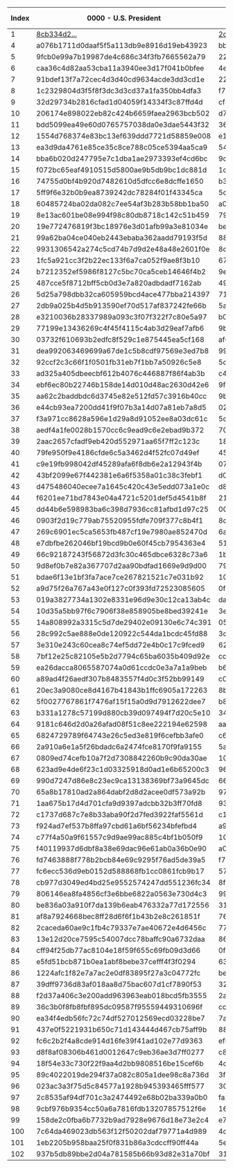 | Index | 0000 - U.S. President | 0001 - U.S. Senate | 0002 - Governor | 0003 - County Clerk | 0004 - Question 1 - should the starting time of the annual town meeting be moved to 6:30 PM? |
| --- | --- | --- | --- | --- | --- |
| 1 | [8cb334d2...](https://github.com/TrustTheVote-Project/VTP-mock-election.US.14/commit/8cb334d28590cbfde0e1825897e7776b37564168) | [2c62af95...](https://github.com/TrustTheVote-Project/VTP-mock-election.US.14/commit/2c62af95112fd3bcaef879359039d57cb5a74f63) | [511e2d6a...](https://github.com/TrustTheVote-Project/VTP-mock-election.US.14/commit/511e2d6adfcf4dd96f98e5dcdd08aa67a95f66d7) | [be1df024...](https://github.com/TrustTheVote-Project/VTP-mock-election.US.14/commit/be1df024257c92686ac113b35b1e0d1ccaa33be6) | [d8afc400...](https://github.com/TrustTheVote-Project/VTP-mock-election.US.14/commit/d8afc4008f7032fe44a789dd16afb5aa2ddac04c) |
| 4 | a076b1711d0daaf5f5a113db9e8916d19eb43923 | bbb105c20d87e6fc05d02d698b5a952054e7698b | 5e0608e06aa3ac109b227944f930779bcb4be486 | a95d8cf214c25d7a782b0b7d3857bf49481a899d | 71ed0892b6a18b5fd91b15c4cf2544646d627e5c |
| 5 | 9fcb0e99a7b19987de4c686c34f3fb7665562a79 | 22d163349d42f7c03c03c88f4b5bb19f88609f17 | de35094ba6577845fdb8b1371ae98571d60226b0 | edfd8758bc5e108ed52f6eabf59c32ad2e736999 | d5d9f06d78139ac1ef529514aa00439427b5a6b5 |
| 6 | caa36c4d82aa53cba11a3940ee3d17f041b0bfee | 4e29106d9d7bf3f9b8df8e5152e4b56f109fd819 | 84f196e27c1fd67edfd31915c5fc392d96db4282 | 6c065412a9fdfba898b9b17f3087a08bc3c6d2df | 64e52d36e30855c2b5b2020bbfb5c89e2310cec8 |
| 7 | 91bdef13f7a72cec4d3d40cd9634acde3dd3cd1e | 225e4732c4ae0f462e22c71928ef6c749072ab4f | 768b31f54029ff4439dc3ac956bda704f1169b8b | c7a42960469f5e498efe91c03d06b328834f947c | a65fac9d93fb89cea68662fa9cddfb88b4b2de5e |
| 8 | 1c2329804d3f5f8f3dc3d3cd37a1fa350bb4dfa3 | f7c8391d2c51709babb009a175cc755283485612 | 83c4521e7395ed24e297509f64a01b16b91f909a | a92290df3318c7ba18dc141d078818b43a287ef8 | f846a9adcfa1ac2e61ae0df0ac1131b96271433b |
| 9 | 32d29734b2816cfad1d04059f14334f3c87ffd4d | cf301091386f7f4c3fdc6f7e91baa8fe238e1e75 | 59231bcf71d7b8bea03e5e7456b11849132bdf70 | 44dbddf23f6055e11b4e3d0d3dd31ffa1569469c | 27a4fec7ccc558b71f5bdc210b2a17d01647003f |
| 10 | 206174e898022eb82c424b6659faea2963bcb502 | d7deecf61b0696dc501e4000f1cfb88d432f8337 | aa913235fec5242b390e702f8695f2777bc049c5 | 6b8f519262d1a090bb20c2575f15d73277d7593b | 7bc7fba227eb8275a5dd5284af6ca73ae347056d |
| 11 | bdd5099ea49e60d0765757038da0e3dae5443f32 | 367bfb5176b09c40dac9f66eafa8ca3f4ab2dc99 | bcaec7d04a3d43ab82a9e1727eda2b9f35773df1 | 4e139fa6e1f380435359fd026e7e14d012c36913 | b970b4224428ce52cffb68754c1900ea07d1c670 |
| 12 | 1554d768374e83bc13ef639ddd7721d58859e008 | e16b6804fb4e02c9244fddd73ecb3d50caa9e99a | 70167c2499bef1744e465967259209209be86902 | db2a9012e71bbd5bfe8dd384c4d178788f156ea8 | 0dd1200b4560134315d935a55b94b5593001841f |
| 13 | ea3d9da4761e85ce35c8ce788c05ce5394aa5ca9 | 54184ffe8a2161d73660ab24b2368704e12e8e3e | b69e58663ad78778406d97ab6653fcd8c171598b | b4dbb2afb9be21ef56a2db0b9d2a6bb0a9210604 | f35571c7ac5f50fec941bea991da1a841f8e7e27 |
| 14 | bba6b020d247795e7c1dba1ae2973393ef4cd6bc | 9d91fa96b1f19409146a7b11716fdd9f244d77fe | 2101eff4624c6fdc229a0a7f3956bfc27f423c7f | 47b18d4c5df95148a63007a65b4a8c9520ce606e | 1eb3f915b49598a1c8bcafb5f56c36623281dbf2 |
| 15 | f072bc65eaf4910515d5800ae9b5db9bc1dc881d | 1c2fd8d08c92be91ff3513b39f474f2c7966fd65 | 53583016488ecc629912253efffd34474ff68d78 | e11363d2b29fc633203b975733208c7180a7ebc3 | 832fe489f1b9c32e921da6f62a258d9b760a4bcc |
| 16 | 74755d0bf4b920d7482610d5dfcc6e8dcffe1650 | b312176043673a64f3588867248056971abb96fb | ea8bac18636d32363a8366528fdc86e168b88298 | 5d9ac28b230c0891a4722c6985d171c3f5b36d82 | fd07e5922779cccff4d6f1a3b2dbc21c42858be9 |
| 17 | 5ff9f6e32b0b9ea8739242dc78284f01f43345ca | 5ca6ee3f9c56cd600ebff13d3fcccf4739acf3c4 | 040419d9c05a45f76cf5a5d05efff884e8cc5eb7 | 7da5e49a49a8d8b501d2f11b2e0fc3e3736dbb95 | 87a91eafafe1ebc3d645d5323bb6e6b0ec0837b5 |
| 18 | 60485724ba02da082c7ee54af3b283b58bb1ba50 | a038362745eb44fc05f4adaadc2521a7eab292d5 | 7462099f408594ea6a5c958f55475b6d28184a58 | 4641007c6d4298c014266ec02f23c2c862b562d9 | 1c36d0d3f0d02dceb78d0a21f527d8178855a1ab |
| 19 | 8e13ac601be08e994f98c80db8718c142c51b459 | 796270f11684f82aaf6f7d6f68fe9d57509ee561 | c14e9175d0ad97d126bc571885bc0b93761aa926 | 98427c87574d8865e2b4ce380418ee482b6bc39a | b2bf4c3130b31e5de09b754705a0134115a059e6 |
| 20 | 19e772476819f3bc18976e3d01afb99a3e81034e | be33175fd870d383400224753b2e24d4d379437e | 25c3dea40d441daabf9f2c38bb20b551b7b9addf | d3ea23c52502ee3b474d29159557280f0ae40677 | 0c03da9a81fd45c77b64885efda730eb0b2dfc92 |
| 21 | 99a62ba04ce040eb2443ebaba362aadd79193f5d | 881e344347a1d4d2dc87cbf6b21657b66074848e | 625ab432de9ba216db0d019d98308f4bb82d507b | c217276edd3138c94208de76449d96560e23962f | 1d73472970b282787cad4313533357a08cc3148e |
| 22 | 9931306542a274c5cd74b7d9d2e48a48e2601f0e | 8d0e9afb9fe44f19f5d2e766cd42806de3f75d43 | 17767740e0c7cc4bf810d95e393718c3660db175 | fadc21797f1260793b178f4ba1a63ab6689d6e29 | 75231a764969cc604397c03790220e7c38600c16 |
| 23 | 1fc5a921cc3f2b22ec133f6a7ca052f9ae8f3b10 | 67985e386dbe4681eda111640f012077fa3420ab | f9c2faf8d2546ebd09c06b6661d3441b27c12010 | 56231e95fd6c663620579a7d7265e702a5960444 | 6ac024e4ac01d69b77a60c045666b7da2871d79a |
| 24 | b7212352ef5986f8127c5bc70ca5ceb14646f4b2 | 9ef3cdb7746f3f5ca7d82ae49eb208f2226dade4 | 71d65bf5a8775ef50567058ef61d1e1c46ac8d29 | 4089164f30496b035ca9ab3e64df913aaa319418 | 6624e1baa6e3e8b00cd4620df2626dc9f2aabaa8 |
| 25 | 487cce5f8712bff5cb0d3e7a820adbdadf7162ab | 49296c7252380536e710e14e9272774973a6b2d1 | d4579fdc7c2501a9b8d90e3e7f4aabde2991b395 | 8f900d7088809040a96e59f82327ed040853cdd6 | ead5b53e371b10a36e7815c59c51f35449d2c77b |
| 26 | 5d25a798dbb32ca605959bcd4ace477bba214397 | 71dbe6e42fde67401d68f523d61599573709d23e | 32eeaff158a955f5f99e6b97210dddcb2e7d2726 | c1ef31c9decf215f4f6e8a1ac63528544f214a11 | 29cc36a424dcc3d025f7e99eca086de6daf3bdd2 |
| 27 | 2db9a025b4d5b913590ef70d517af837242fe66b | 5a6c0e128d0408850b7401fc10e247d771d2dcbd | a9711ae941d843085a05fb0d90674cef9cd7531d | d52c1e5c5c5ee5f51a07dae05ec26df9ad46f127 | 521b79f558ba657c7e63747ba0ad5c1e2010de4e |
| 28 | e3210036b28337989a093c3f07f322f7c80e5a97 | b0cec9d3653645bdac66e3a13dd0fdf78299558b | b80da5b1220d8b3e9477b3d849afb80102d926bb | 7f7a44eb40b19ab8b59ba8b99b385a570b13348c | 518e504b2709b9f90d69e52fe4af37310eefbe7c |
| 29 | 77199e13436269c4f45f4115c4ab3d29eaf7afb6 | 9bfa71d66a37610f6e7c103af0a0ef44960c803e | 08d21b02176ce4e4c361d607721dc251af0ddc34 | 11dac5ec4d3cb0a02adb6c2f65dc7b39cf3a0f42 | 441f49e9f76a280b125607f6623bc29788e8495a |
| 30 | 03732f610693b2edfc8f529c1e875445ea5cf168 | af671d032c71e567e3128f6bd587b8d0622ff520 | 4b2b0f3bc2a0fafd4ecf2a88e592b7ad82d21ece | 815523068f3c31bddbcd806eb0118dff102a3b6f | 233ea1394b1e7c83ee4767b343dff7d9736c0071 |
| 31 | dea992063469699a67de1c5b8cdf97569e3ed7b8 | 9987af3a3df0f589181725ac19febce09c8f23b5 | e83486f567bb8dee1748251008ced40a907946f8 | 210dc3232cc224892165b27891311fe267be6a42 | 3a802e0c01be54893f99d6094dcbb4c296699425 |
| 32 | 92ccf2c3c66f1f0501fb31eb7f1bb7a50926c5e8 | 5d60e4d6b525d46b46d84d787872b821e3116a79 | e3430f98f1d74bcaec3792ef0e3461e01a985d9a | 195fb93cded5e59436e9cc2874174772d58a032f | 9f70f7d09564b2f9747dc4bb39a730cbdc6f00b5 |
| 33 | ad325a405dbeecbf612b4076c446887f86f4ab3b | c41cbca909c0f88cb7bef7df73d26a91089a41d5 | 2d0ea306d669dee70664d9f63eb7a99c3fccdd3e | 0e9884bf3734845a4247d5d8a2f934c4ff66c1a4 | 46306fe47b20124b38a24a16a2c0ea57aa08acc5 |
| 34 | ebf6ec80b22746b158de14d010d48ac2630d42e6 | 9f00e1d596f10f4defc3d9796a40e4216495877a | 3fd079ad5c47c94f58f5b3d7cc9f6c975a286a3f | 61d8d8f51c3f726c262a01ea565ee0b6f6cceb02 | 05e7031e9fbef3d7b48411f2cc7f6a113fa0d6dd |
| 35 | aa62c2baddbdc6d3745e82e512fd57c3916b40cc | 9bdb137b52dd388f147aeaa5355d0c524270ac90 | 30a3ed47b88537dfb0c44fb0882c7cc00bb61471 | 24aee668bc1aa3bc1af30d35610ceda8f23323bb | a02fa078a344790bdb80ee110120070aa300a70a |
| 36 | e44cb93ea7200dd41f9f07b3a14d07a81eb7a8d5 | 024b5e5b630ce9e7a58d371b912b7c0a53c28288 | b89b3a1d6980b1bad68467cebada1fb944e3ae7f | e25c9ffd4fb80c802bf682fa1c444f8a93ea1e76 | e449b835e3cb131535f76a7bde885d5d1c388dbb |
| 37 | f3a971cc8628a596e1d29a8d91052ee8a03dc61c | 5decf8e82c688dc1039f1c5652c8bff24a903377 | 5855e3474d92ad7ef1cd404e5161c164fa8c2df9 | 4e555417df0071ccf574dbc255d15a7a32a54dbd | 8bd1b900c40e0d4ed2d9d65f3244868996aeb239 |
| 38 | aedf4a1fe0028b1570cc6c9ead9c6e2ebad9b372 | 7033e21efd1cfe154080ac6114fd3e3a462bdb70 | e7e90f303439424ddb5c3d5d010729a3c723ea64 | 3a5272ac653dcd85cc0b37b8c8f8b6eed3bc23b7 | bdbbe407a973f246541252991cbdd5cc9a19964d |
| 39 | 2aac2657cfadf9eb420d552971aa65f7ff2c123c | 184ee0bcc0e6c45f022da1e498a8412d3d7a7e97 | cbff9042049cf04f1e3239fd668346d022fdf945 | 000741df9ea253a227016e1b68dbcecd9a61fcf3 | e7f51f8584b43b19f911286bdc21acaab2567301 |
| 40 | 79fe950f9e4186cfde6c5a3462d4f52fc07d49ef | 452276acf0fda596e3aa26c7dc12b029099efb7f | 2c207b6afda00478a1b9e37aa2ed056bb48f8f59 | e76aaba9231640fc4b24b76f949775cee74e4670 | 8116fd5e59689b7fc21053cd6e79f07b50ad0c4f |
| 41 | c9e19fb998042df45289afa6f8db6e2a12943f4b | 07c4893a206466841dcc2f8d3475df877db30b00 | 259c5b80a3d48b76ed2c4535c02781b19259b84b | 7672aec0cd5b6e03b88c6868cd368a56bcd99d29 | a6fd7e4bc2525baf309c39ee3dd28c7d6b5e30a2 |
| 42 | 43bf2099e67f442381e6a6f5358a01c38c3febf1 | d062537babfe741604bb326a46356829f33aa126 | 37e61aa218327234a07f9c5e356c663819fa0330 | 769459f17066dd5307c9a8499e94f4b16fc29a19 | 69713f28ec56c2fc82272ee3c85ffd5340d3c693 |
| 43 | d475486040ecee7a1645c420c43e5edd073a1e0c | d820f6ad9a7b9bf4bf22411724873d6026139f9d | bfa6ea8e28c36e78283c0405a720dde0f292a362 | e5cceca1a4a75666bfa394a599bb824863115d0e | ac5aec1f934dd78888eb28303bac1e6a7d0c1205 |
| 44 | f6201ee71bd7843e04a4721c5201def5d4541b8f | 21b0cdc8ecc8bcc37fe759dbd405b81005a5e99c | 25053f70174052447fcb0075e8c590de0f8dc1b2 | ae33066d58f1b4b22c4a2ad9a929de41211682f9 | a98113eb96d09ae201a45c522aeb7c03cc320980 |
| 45 | dd44b6e598983ba6c398d7936cc81afbd1d97c25 | 00991c31cd575f60fd01c1ec5dd3695a63ba6c6a | 670325ffcd1e1bb476ff38fbce71c4b8f4bbcbd6 | 3b4f95d40b135b3c64a59e43e2d5371ac106c4ce | cc2858db0eb060146946170792b4c25e21fc4bd0 |
| 46 | 0903f2d19c779ab75520955fdfe709f377c8b4f1 | 8dd323c0a30d084277af807179a8c074fce92741 | 28ee10b803cbf18e9eea777a7dd4c1fdb33d34d5 | 0f459a2e5f7b73a88b4e2855ce456e5aec5f68d5 | d7c7d1633e8802d26c5c9affeb4282343a8e278d |
| 47 | 269c6901ec5ca5653fb487cf19e7980ae852470d | 6a407475c72c43568467e94a72fdebb9c63e76c7 | 7db4645160204ccdff8b454b30fe209189b8b36d | c2f8fbb96982156b6b59d758926b95a6c7c7b111 | c920c6757f1e648ddf950b947ef5177d247e12c3 |
| 48 | e7dbfbe262046bf19bcd9b0e60f45cb7954363e4 | 512c307b6b4911b14742187d0f937d584a018231 | a8006d2bcd6867711042913d1288a880a7f4f2ba | bfcc3e3269d14ab5c196fd001c066bbe003d9773 | ad279db47e1c9fcdbf90787897d06a96de2d49dc |
| 49 | 66c92187243f56872d3fc30c465dbce6328c73a6 | 1b561d38e62526c2668d0949c4c5bc1f148ce49a | f56ca68d0a71887e4672cc581ab4c043664ab216 | f62b890028940058ceead6034065b38e29243783 | 6f02c2771b2cecf57aef89a57cd9015f1f89e9da |
| 50 | 9d8ef0b7e82a367707d2aa90bdfad1669e9d9d00 | 79244ab3f099022c4f0e98b4e8dcd1e565a1e902 | 7922b391fe64bf57a0c869c84ad69cba4821c0f9 | 73e8bd9658d7c18691ed250fc644a877fb18648c | 4d7ae77f416514760388e69c3a43dd4e49f88915 |
| 51 | bdae6f13e1bf3fa7ace7ce267821521c7e031b92 | 10bd7d8b17867b9acb47a41df5887bef25b261e1 | fd69fba5829276ee0031c0bd3e78fd9beffda787 | 76e60b2e873b305fe5a74aa7c912458bf1f0df53 | 33f1d676b3fc088b014397711306113634abb4c7 |
| 52 | a9d75f26a767a43e0f127c0f393fd72523085605 | 0f5286c390d1a653879b3c8233d1008ffb8528d2 | cb508289a006dcfa35c3e6709fc0030be042500b | a0e2ec1f429d87ca8500401020ac22a6210cdcaa | b2e68f49a9595434d851d98073d017e7c6765c70 |
| 53 | 019a3827734a1302e8331e96d9e30c12ca13ab4c | da1ed74c78d3326dc3fb8d577ae1f9a2142eb3df | dea339042eed345e076267d76de8bd5a56f44e5f | 06cf929abee38c05fa8bf996624e70027fca8e03 | 23cc827c29e989e8a2d127dc15cf060b27b463ec |
| 54 | 10d35a5bb97f6c7906f38e858905be8bed39241e | 3e793df706cb09639b3e0024126724b601d4eced | cc31d557d112914df1b2ef8bac2787eb84a9ebfd | 10f269d63a74feed0502f3dc60892d02c4826e48 | 41c19d43063623d0389f0379eaa051243fa3da70 |
| 55 | 14a808992a3315c5d7de29402e09130e6c74c391 | 056e4c10f0bc850043cce5660cf292074f4e98af | 178b8a630347044b80b130a00dd3db2fe09d7ed9 | e539a3c72f183e28106a89fc0d807ae1d3d6e8cf | 677152094fd64f96ef751e78eb7359e6eeac4ec7 |
| 56 | 28c992c5ae888e0de120922c544da1bcdc45fd88 | 3cf14b8f363a4738d88bd9ff2c38377f1274be06 | 3a8786b71e76b3f01b0380a300910a431fb3d3d3 | c235c46b5157adc1f2f696fb568f5ec0b7d68ff7 | 946f21257bc19618b2967abfff67f7ce7a16f731 |
| 57 | 3e310e243c60cea8c74ef5dd72e4b0c17c9fced9 | 62adcd41d638baa8e4d9369c3ecf1c3a8ef550eb | 5128654f9ef0cfffe4d4d811430942d822a574ed | 5312781d612dd88b187f44984fcb05631da5052c | d253c5394a6d416a90c6356510e1c7e9b64a1810 |
| 58 | 7bf12e25c82105e5b2d7794c65ba6035b409d92e | cce891dbef420e60e6bddc8fa0dec87e168aec8b | 1f0296ce109305029e89ed6a2e1b31e17bddbbdc | c20def9ba0c9bad127bd19c2c134017671bca79c | 64e8e43fcb951b4981b98cc4fe8c06e1e11353e4 |
| 59 | ea26dacca8065587074a0d61ccdc0e3a7a1a9beb | b67baa25a5681024cd8e62acd18961a747e03ede | 49b07aefe54d463f56a21961b965e6b334728da8 | c171ef8b7871123e99dff424395f533422d77866 | f1ed91e79ac101f7c133e921fbd6c815f26b163a |
| 60 | a89ad4f26aedf307b8483557f4d0c3f52bb99149 | c0a0118bd2016b3dff34894577fa8edb1803aab7 | 48467d60af72cbb5d4d7842cc5a56eb0f148d920 | d2184db0632970f39c7a9378775a9736798cfeb7 | d04e4b8696d0708b1890a773aa130863bd24a1a0 |
| 61 | 20ec3a9080ce8d4167b41843b1ffc6905a172263 | 8bef5f87658c40bbe7dcda814422a59e844b204d | f088442581dfac4332d8633239c0272f83f8ee2a | dacba213d14d28e5fb6dc4c5d8be88d37b6c8166 | 2cbf5011576f0a6dc49817c5619df237726358e0 |
| 62 | 5f0027767861f7476af15f15a0d9d7912622dee7 | b81524e7729f3ee9bb9040f53cd17c64fe3a5d6a | b030f5abe55b952b305568d63860c59aeb9a21b8 | 099833717b4a067a80de3f1ee9fef9c5a44be872 | c24da1c8640e18279733b0a7e37adfc490d1c54c |
| 63 | b331a1278c57199d880cb39d097494f7d20c5e10 | 34d852163416ea392f60e0fdf9178b35ac17f797 | b0f9f95fe737d0f4a1f619797a18dc02642bc7c9 | db2b5c80a8c129354f6e79c22bd0c1f0f0e64776 | 1a63ae35dd768f91b01a7cc2e8460c1efd457241 |
| 64 | 9181c646d2d0a26afad08f51c8ee222194e62598 | aac5c43654abb6e365845283acd9c2574b4827b0 | c32fb8af5013949c5b92c6c9f1394d6516d608da | f373c0f0e1c530f7131eb9bebd00e6eedd1a34c8 | 12b577c07c92f9d5cf6007df61b231b6612ac351 |
| 65 | 6824729789f64743e26c5ed3e819f6cefbb3afe0 | c67ddff3c8ec2e1a5cb9c9a0ca367ed535a543b1 | 815e459ba1a97454ebd280a948608cbe1ff4e10e | 72de6bbc56d17d9bd702db46fb61a7246a0338d4 | e5ab866fb5ac5b251d168c1bbbfec210a6bc51e8 |
| 66 | 2a910a6e1a5f26bdadc6a2474fce8170f9fa9155 | 5a703310db5a2746133d5ddd0170cab605fdc3a3 | 99d105f646395e4247090b0ae79c1d3ea7b12630 | 7d92b35378c64941a3041d8552411b1d05d4ab3b | 5c311304644ca7d13fb60619438b5b1e09182348 |
| 67 | 0809ed74cefb10a7f2d7308842260b9c90da30ae | 10d9ff858353265f33f1d646e4af2dcbbd2a5b95 | 404f9a64d0bdd49a24376f5bf9d402df4645acb6 | 004028d09e64278454e07d006f10a84f83b2ac46 | 00e3b8d6f4a0d3c734ee3a31ff73a69af00dcb0d |
| 68 | 623ad9e4de6f23c1d03325918d0ad1e6b65200c3 | 96398cd172ed77727ccc10bc8777b60ff1c6041e | e7ae21ba353b9638126b3e6150d4add73606c817 | 47fda83a1a32555a06e261825003c4a56a23475c | c4eb90df2db94891570d4ab18fcf0c635ff3cf24 |
| 69 | 990d7247d86e8c23ec9ca13138369bf73a9645dc | 66270ea94d1d2af14dceeacd305fb9c474ac5d18 | bf844ba1a2e505b14550206a376e0d744e809be7 | 6cf0cd96e78c9d1dedf431cb24f20d4f5c818ea7 | 40da95b36227cf21c6e6ee9a2a4977042a515ea2 |
| 70 | 65a8b17810ad2a864dabf2d8d2acee0df573a92b | 97ce4be53bffbb76e15687906acf08ced04bdf54 | a88fc347b40fc77ee3f4fc51fc190ad2de29d26b | 8a53ddc5fb8e15ecb3c700f588dc2d707bf19f3f | 151bc525ee03aa0a96b04ee28de9315506bc3824 |
| 71 | 1aa675b17d4d701cfa9d9397adcbb32b3ff70fd8 | 93caeabaee98ab4ed1a63d63721020afc8b9fbbe | d23a6e9680a1e0839a38cb5b3ccba55c4ffda6c2 | 9621f468c0b3884db178fc1e65d2fa00e28d71fd | 72c239ae4bf958889535ae953fb2132f2c5d4f4b |
| 72 | c1737d687c7e8b33aba90f2d7fed3922faf5561d | c1ab4e1801f1b2e9a509147cba8d1c662a9100ef | 931dee433b848b1701f7bdea7fd13be9b88d0ddd | d91810f15bc370dc6d0f4c0b4e5cdecbcb4dd9d1 | 8374d998dfc22b8f6854157388b24377e887148f |
| 73 | f924ad7ef537b8ffa97cbd61a6bf56234bfefbd4 | a95634873b4f54a4d2278068dc19871a8b658a81 | e3427f63d98cec36f907fb6f9ef77cae662876cc | 47ef90eb6aeba1a34ffc567b5b91a2c4d2c5d638 | 18d0330d405db6188dd16fddc1ab8cfac3b4ea15 |
| 74 | c77f4a50a9f61557c9d9ae99ac885c4bf1b050f9 | 10c6e262691c206fa93c27d618578a2bd4925ee2 | cd88e51c599450deab280bf486c2ab8c4b1f1865 | 1c325e91270d4b179b28a89f57ac5d456383e95d | a8f4d491c56341fcdefb8ab6be7d5650c44382ce |
| 75 | f40119937d6dbf8a38e69dac96e61ab0a36b0e90 | a0dd9eafe15767288808be47c3791833b95b3165 | ec624171c6b3881dcf19c54d214de57d57f779b9 | 65220beb1b03eacb88897133b177583810fc5867 | 78067cdfc3bde890c37e0ffeb97a3e994ee9f7fb |
| 76 | fd7463888f778b2bcb84e69c9295f76ad5de39a5 | f759e8c415ebe614ad42c96580c0978743fa29df | e045182a75bf0e9d5f5b0536964b0cdce0e7e976 | be589767f18b66675846e56df62e70cb211952b2 | 3cfc892457b87fe0d00bcab54e98917607394f5f |
| 77 | fc6ecc536d9eb0152d588868fb1cc0861fcb9b17 | 574511c2628255a2e1bd4e3ef72ac3d517ef2c57 | 4100ff5731c7d98e8c75457723f3217b65155039 | eec9692de6fdd92710e7b8cd462a0194f0634987 | e9864fd1edca4157d6ef8be6ac11a320a0ac3ce7 |
| 78 | cb977d3049ed4bd25e9552574247dd551236fc34 | 8fa1335f703e49c838981018559807c73461e853 | 6e7e74736b27e67a4c5d7926893b317d92519adc | 4a07482dcc4c0776fc50490cb66f64f2fa5eb978 | 4bca10ad22623cd063b0d0a2f1a5190e346258b4 |
| 79 | 806146ea8fa4856cf3e6bbe6822a0563e730d4c3 | 99120a101a07b28c9c8d20021b08b33effe10d3a | 7c4b53d76a477f03ed154e55370d5c2ac10a94cf | 0b6539745616d580da3cd60c613226391411eeda | 3947cc9df97869b54b4b7e67f9abfb2ac11e044b |
| 80 | be836a03a910f7da139b6eab476332a77d172556 | 31d754a2b86e06bd145ea0757f3bfbd2b675109e | bd70321fadd7d38b13fbbac20daa378a7a071986 | c2f1b09b73b315afc72bb41c2f39eb4f820ac7d3 | 987f25d819ee510116647aae056b2752435c1418 |
| 81 | af8a7924668bec8ff28d6f6f1b43b2e8c261851f | 769e1c62d41b8dde936cba1b145716d53a890be6 | 43db66fdddb8fe81e33cf68043fe65077cdf98c2 | 85e498c114c1827510bf6fd717ecfb850be526ab | 72321023799e3e3e3421b3e7ae45886ccd856421 |
| 82 | 2caceda60ae9c1fb4c79337e7ae40672e4d6456c | 7727d9e88717c02e11ba3c434c9ee4b86ce87124 | 0dba886927a129c933bd27b67f8145a9811d804b | cec0d6b925afa08174ab2a1b9de466c3ea208712 | 4ea949d2623f2d77ed6d8064a82b060221a325e9 |
| 83 | 13e12d20ce7595c54007dcc78baffc90a6732daa | 869e08c187ae77b9e9dc093b45db00fd6f0f6e51 | dfab56166cea940d5aa054a14afa0081e290a5fd | ac91a174c42faf1aac166d030795d5796ac2063e | b4a5b09955a8719c66767a31d26afced30c52ff2 |
| 84 | cff94f25db77ac8104e18f59f655c69fb09d3d66 | 0f518a3b6e5af2ef769b644a7766b9492045d830 | ce675d92ebd39c13a17762135b9e13e9502ca636 | aac0eaad447448333fc231b75d3a4d648c730688 | 840e0a094832967f3b82ff202969de4ecbabcbec |
| 85 | e5fd51bcb871b0ea1abf8bebe37cefff4f3f0294 | 63af48025bbe9e4b3d0afb07eb5752003a278f8e | 67593ea1abacd237dc0d9b3189847fa7f8c30ef7 | c5931b9b822ab073e92df93436da84baad65e067 | b3f7420d5fcc43526016e0e4c5d7a9acb9113e1d |
| 86 | 1224afc1f82e7a7ac2e0df83895f27a3c04772fc | be593daa0b8d4b0059a53f709f268d8c9e513d16 | f643c198f1d4fb851baff74d0fcf048b5fc49178 | 2a7aca8b13813f7cfcc821bd5c467b7e03017b8a | 365dafaa0175a93362b25f131321fe8b7af5b155 |
| 87 | 39dff9736d83af018aa8d75bac607d1cf7890f53 | 32a12e9dbfbfffe1774ab7e1da3e08342e1ba9ff | 88b1353b525dc0273ef909b592c53eaf20fda691 | 1467a37f4dc929c5f8abc5971c2978099c4cab50 | 84f31f0ceaa9c4dc116d9e9639f48098d5d684d4 |
| 88 | f2d37a406c3e200add963963eab018bcd5fb3555 | 2a8f345b65736d220ca44cb280925995b75dfb99 | 82d4b8c0c5a0a255994ee175a4ff355e17010dab | 8ab6eef74b5ec62a74ea80acd347c6e28680f6a1 | 4fc18f496087222258c931774352354ebd30e702 |
| 89 | 36c3b0f8fb8fbf895dc09587f95559449310696f | cc882ae18049ff35882ebe9670d27680bf33dfea | 33bf9a90b0c386526db313da9748bb2c77e73e8d | 42e933cf501097156abebea8b8ee04bddd09e9c9 | 5724409ce6b4b9a8da4ac510515ea809965ba368 |
| 90 | ea34f4edb56fc72c74df527012569ecd03228be7 | 7a10a73ddbb1a7bd44f5fb935d66dd9ab06da2f8 | a90c2fd55d4f0cb249d9ec33a3522ae35bce9282 | 85b86f9bd6f28909f4b020b1c8a8d23689f745b3 | bf5215a712f0ccac29bc7901e3f7f914aa928eac |
| 91 | 437e0f5221931b650c71d143444d467cb75aff9b | 886d8fd9479153bd70d795de0da2c1d7f5e33e01 | 89379dc63c37fcc6462533a517a1780596fb63e9 | a9d91ea1ed482b4e5c2f87efb7d7906146c5f0b2 | 16166d2df0c7f566f3f3413bd42ff462f8c8934f |
| 92 | fc6c2b2f4a8cde914d16fe39f41ad102e77d9363 | efbe7591cf11ebedfc705ed40b8ca1f22ccd0450 | feabd5fe096155bb26bcfe9861028968dbef7520 | cb9d8aeaf504d6b322e4d14dac3c22e00591ec9b | 621339dbd01d9b5ca9b55774be76395598da3c4d |
| 93 | d8f8af08306b461d0012647c9eb36ae3d7ff0277 | c82ba03b33f099b10a6764737a5b680909270867 | 7df40ebbef59492c2fe7fc66bf92b5de88294490 | 8beedc8de79b56d41876eb4007fd9a3b66f8e48a | 783e1e028f0404b350d6e9b5638c80cb09ddd118 |
| 94 | 18f54e33c730f22f9aa4d2bb9808516be15cef6b | 4cbaedc3621c4873e5adca69f10205b37cf065ba | b7e4866fa95546aa2280b3970f5a9049c5daa3e7 | b9bf74eb519b7d21aaefd3b99223568ea9e0594d | 1a95421280e59920416de1d2b6e4e3798bd10284 |
| 95 | 89c4022019de294f37a082c805a1dee98c8a736d | 3f5adb2f39a52d77374e57abc6d9f54b6b857395 | 65777d4fbadf3b8dffc1e8858a08545afd9900a4 | b08fa1450203b3f7a4c6a330fdd833b86f775596 | 49dae0bd5c916914bf81514bb3a1008a36c2b0e0 |
| 96 | 023ac3a3f75d5c84577a1928b945393465fff577 | 3099e989cd7c7796d8e6f29d137c0440aef4023e | aac54b148e7f9cee17e613b8ad3e5f7f50bae870 | 66f8830481b01313cd3e74ee6ee9777ee5d019d4 | f247aa67a0db243229f32fbe650e2be67dd054ed |
| 97 | 2c8535af94df701c3a2474492e68b02ba339a0b0 | fa223b78060424cdb115344d7181bee2053958d8 | 9bc57c33142ed1a07e80c4538fb26b9fc379900e | 8d865d879e392d4d370015e4ee4d6529a875287b | 971682ad8aa39e5b7da111b08d399818655a8fed |
| 98 | 9cbf976b9354cc50a6a7816fdb13207857512f6e | 1670ae11910a4d754591eb58505206a49c9d085f | be0ce8b5ce90e06e995e2537221fc49449d2a508 | d8e11b1d1dd15e86e21708b0541e532a572337eb | 711f3eea4168c82c7db6b72f5fde8e5acbd4daf2 |
| 99 | 158de2c0fba6b7732b9ad7928e9676d18e73e2c4 | e775079db238623d143f553fa44392966558d1c9 | 885219213d073817491e8ff450a145fd1a67fe2b | 2b1cbb3d824959856b50ae417701fe0dc18608df | f0964e3180afe5ad6a3effa5a51e189c1a13d59d |
| 100 | 7c64da469023db563f12f50202daf79771a4d989 | 4c79ca2735372e1e43067e57413e3cac6415011c | dee41c44adab8388c457c2b4f8406aa58b5e2bd3 | 967d69738f83133db36e4f18f8917df66fb4d53f | dc86a715bba33b11fb02d45c93eba9e8741c3d40 |
| 101 | 1eb2205b958baa25f0f831b86a3cdccff90ff44a | 5e3add5aa97d5f77f4e895e465dc4219af36ace1 | 32c9c46c70e06d1133ab976184b1f6380e9fb991 | 7030086b98d0946dd3376711e830384c2e421e54 | 6a123bac4bd37b940df9bff1cacd0584bb161789 |
| 102 | 937b5db89bbe2d04a781585b66b93d82e31a70bf | 31dcdafea322a0e291970a6f4dd7d9300fbcc52d | 1a3b48bdbec4f1d1eab4412c96da29d0a78413b6 | fc5f245dcd5986eedcf55ac4a85b6f08adf4a3d6 | 8880ab4fe6a222a50f78349727b5e2bb1acb1427 |
